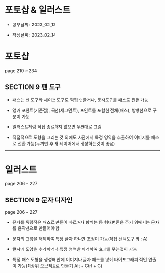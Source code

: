 # 포토샵 & 일러스트

- 공부날짜 : 2023_02_13

- 작성날짜 : 2023_02_14

# 포토샵

page 210 ~ 234

## SECTION 9 펜 도구

* 패스는 펜 도구와 셰이프 도구로 직접 만들거나, 문자도구를 패스로 전환 가능

* 앵커 포인트(기준점), 곡선(세그먼트), 포인트를 포함한 전체(패스), 방향선으로 구분이 가능

* 일러스트처럼 직접 종료하지 않으면 무한대로 그림

* 직접적으로 도형을 그리는 것 외에도 사진에서 특정 영역을 추출하여 이미지를 패스로 전환 가능(누끼딴 후 새 레이어에서 생성하는것이 좋음)

---

# 일러스트

page 206 ~ 227

## SECTION 9 문자 디자인

page 206 ~ 227

* 문자를 독립적은 패스로 만들어 자르거나 합치는 등 형태변환을 주기 위해서는 문자를 윤곽선으로 만들어야 함

* 문자의 그룹을 해제하여 특정 글자 하나만 조정이 가능(직접 선택도구 키 : A)

* 글자에 도형을 추가하거나 특정 영역을 제거하여 효과를 주는것이 가능

* 특정 패스 도형을 생성해 안에 이미지나 글자 패스를 넣어 타이포그래피 적인 연출이 가능(최상위 오브젝트로 만들기 Alt + Ctrl + C)